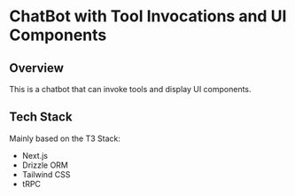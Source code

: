 # ChatBot with Tool Invocations and UI Components

## Overview

This is a chatbot that can invoke tools and display UI components.

## Tech Stack

Mainly based on the T3 Stack:

- Next.js
- Drizzle ORM
- Tailwind CSS
- tRPC
